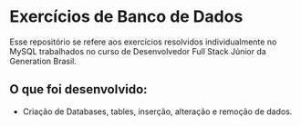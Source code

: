 # Exercícios de Banco de Dados

Esse repositório se refere aos exercícios resolvidos individualmente no MySQL trabalhados no curso de Desenvolvedor Full Stack Júnior da Generation Brasil.

## O que foi desenvolvido: 
- Criação de Databases, tables, inserção, alteração e remoção de dados.

